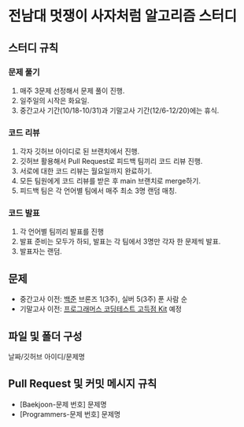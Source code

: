 # 전남대 멋쟁이 사자처럼 알고리즘 스터디
## 스터디 규칙
### 문제 풀기
1. 매주 3문제 선정해서 문제 풀이 진행.
2. 일주일의 시작은 화요일.
3. 중간고사 기간(10/18-10/31)과 기말고사 기간(12/6-12/20)에는 휴식.

### 코드 리뷰
1. 각자 깃허브 아이디로 된 브랜치에서 진행.
2. 깃허브 활용해서 Pull Request로 피드백 팀끼리 코드 리뷰 진행.
3. 서로에 대한 코드 리뷰는 월요일까지 완료하기.
4. 모든 팀원에게 코드 리뷰를 받은 후 main 브랜치로 merge하기.
5. 피드백 팀은 각 언어별 팀에서 매주 최소 3명 랜덤 매칭.

### 코드 발표
1. 각 언어별 팀끼리 발표를 진행
2. 발표 준비는 모두가 하되, 발표는 각 팀에서 3명만 각자 한 문제씩 발표.
3. 발표자는 랜덤.

## 문제
- 중간고사 이전: [백준](https://solved.ac/problems/level) 브론즈 1(3주), 실버 5(3주) 푼 사람 순
- 기말고사 이전: [프로그래머스 코딩테스트 고득점 Kit](https://school.programmers.co.kr/learn/challenges?tab=algorithm_practice_kit) 예정

## 파일 및 폴더 구성
날짜/깃허브 아이디/문제명

## Pull Request 및 커밋 메시지 규칙
- [Baekjoon-문제 번호] 문제명
- [Programmers-문제 번호] 문제명
